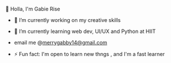 👋 Holla, I'm Gabie Rise
- 🔭 I’m currently working on my creative skills
- 🌱 I’m currently learning web dev, UI/UX and Python at HIIT
- email me @merrygabby14@gmail.com

- ⚡ Fun fact: I'm open to learn new thngs , and I'm a fast learner
